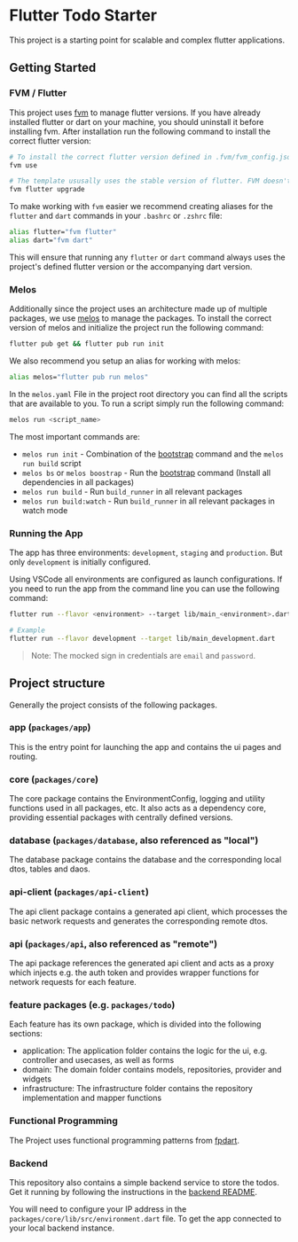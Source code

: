 # Flutter Todo Starter

This project is a starting point for scalable and complex flutter applications.

## Getting Started

### FVM / Flutter

This project uses [fvm](https://fvm.app/) to manage flutter versions. If you have already installed flutter or dart on your machine, you should uninstall it before installing fvm. After installation run the following command to install the correct flutter version:

```bash
# To install the correct flutter version defined in .fvm/fvm_config.json
fvm use

# The template ususally uses the stable version of flutter. FVM doesn't care if your stable version is up to date. To make sure you have the latest stable version run the following command:
fvm flutter upgrade
```

To make working with `fvm` easier we recommend creating aliases for the `flutter` and `dart` commands in your `.bashrc` or `.zshrc` file:

```bash
alias flutter="fvm flutter"
alias dart="fvm dart"
```

This will ensure that running any `flutter` or `dart` command always uses the project's defined flutter version or the accompanying dart version.

### Melos

Additionally since the project uses an architecture made up of multiple packages, we use [melos](https://melos.invertase.dev/~melos-latest) to manage the packages. To install the correct version of melos and initialize the project run the following command:

```bash
flutter pub get && flutter pub run init
```

We also recommend you setup an alias for working with melos:

```bash
alias melos="flutter pub run melos"
```

In the `melos.yaml` File in the project root directory you can find all the scripts that are available to you. To run a script simply run the following command:

```bash
melos run <script_name>
```

The most important commands are:

* `melos run init` - Combination of the [bootstrap](https://melos.invertase.dev/~melos-latest/commands/bootstrap) command and the `melos run build` script
* `melos bs` or `melos boostrap` - Run the [bootstrap](https://melos.invertase.dev/~melos-latest/commands/bootstrap) command (Install all dependencies in all packages)
* `melos run build` - Run `build_runner` in all relevant packages
* `melos run build:watch` - Run `build_runner` in all relevant packages in watch mode

### Running the App

The app has three environments: `development`, `staging` and `production`. But only
`development` is initially configured.

Using VSCode all environments are configured as launch configurations. If you need to run the app from the command line you can use the following command:

```bash
flutter run --flavor <environment> --target lib/main_<environment>.dart

# Example
flutter run --flavor development --target lib/main_development.dart
```

> Note: The mocked sign in credentials are `email` and `password`.


## Project structure

Generally the project consists of the following packages.

### **app** (`packages/app`)

This is the entry point for launching the app and contains the ui pages and routing.

### **core** (`packages/core`)

The core package contains the EnvironmentConfig, logging and utility functions used in all packages, etc. It also acts as a dependency core, providing essential packages with centrally defined versions.

### **database** (`packages/database`, also referenced as "local")

The database package contains the database and the corresponding local dtos, tables and daos.

### **api-client** (`packages/api-client`)

The api client package contains a generated api client, which processes the basic network requests and generates the corresponding remote dtos.

### **api** (`packages/api`, also referenced as "remote")

The api package references the generated api client and acts as a proxy which injects e.g. the auth token and provides wrapper functions for network requests for each feature.

### **feature packages** (e.g. `packages/todo`)

Each feature has its own package, which is divided into the following sections:

- application: The application folder contains the logic for the ui, e.g. controller and usecases, as well as forms
- domain: The domain folder contains models,  repositories, provider and widgets
- infrastructure: The infrastructure folder contains the repository implementation and mapper functions

### Functional Programming

The Project uses functional programming patterns from [fpdart](https://pub.dev/packages/fpdart).

### Backend

This repository also contains a simple backend service to store the todos. Get it running by following the instructions in the [backend README](./backend/README.md).

You will need to configure your IP address in the `packages/core/lib/src/environment.dart` file. To get the app connected to your local backend instance.
